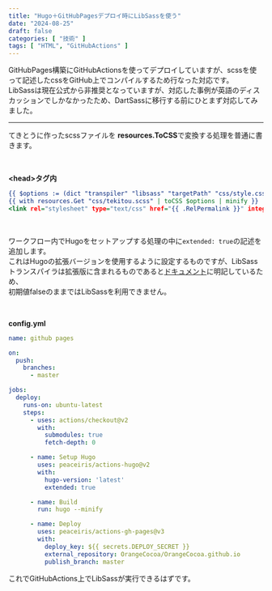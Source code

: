 ```yaml
---
title: "Hugo＋GitHubPagesデプロイ時にLibSassを使う"
date: "2024-08-25"
draft: false
categories: [ "技術" ]
tags: [ "HTML", "GitHubActions" ] 
---
```


GitHubPages構築にGitHubActionsを使ってデプロイしていますが、scssを使って記述したcssをGitHub上でコンパイルするため行なった対応です。  
LibSassは現在公式から非推奨となっていますが、対応した事例が英語のディスカッションでしかなかったため、DartSassに移行する前にひとまず対応してみました。  

---

てきとうに作ったscssファイルを **resources.ToCSS**で変換する処理を普通に書きます。

<br />

**\<head\>タグ内**
``` header.html
{{ $options := (dict "transpiler" "libsass" "targetPath" "css/style.css") }}
{{ with resources.Get "css/tekitou.scss" | toCSS $options | minify }}
<link rel="stylesheet" type="text/css" href="{{ .RelPermalink }}" integrity="{{ .Data.Integrity }}" crossorigin="anonymous">
```

<br />

ワークフロー内でHugoをセットアップする処理の中に`extended: true`の記述を追加します。  
これはHugoの拡張バージョンを使用するように設定するものですが、LibSassトランスパイラは拡張版に含まれるものであると[ドキュメント](https://gohugo.io/functions/resources/tocss/)に明記しているため、  
初期値falseのままではLibSassを利用できません。

<br />

**config.yml**
``` config.yml
name: github pages

on:
  push:
    branches:
      - master

jobs:
  deploy:
    runs-on: ubuntu-latest
    steps:
      - uses: actions/checkout@v2
        with:
          submodules: true
          fetch-depth: 0

      - name: Setup Hugo
        uses: peaceiris/actions-hugo@v2
        with:
          hugo-version: 'latest'
          extended: true

      - name: Build
        run: hugo --minify

      - name: Deploy
        uses: peaceiris/actions-gh-pages@v3
        with:
          deploy_key: ${{ secrets.DEPLOY_SECRET }}
          external_repository: OrangeCocoa/OrangeCocoa.github.io
          publish_branch: master
```

これでGitHubActions上でLibSassが実行できるはずです。